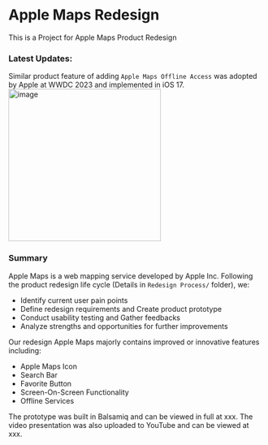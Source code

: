 # Apple Maps Redesign
This is a Project for Apple Maps Product Redesign

### Latest Updates:
Similar product feature of adding `Apple Maps Offline Access` was adopted by Apple at WWDC 2023 and implemented in iOS 17.
<img width="300" alt="image" src="https://github.com/531Yvonne/Apple-Maps-Redesign/assets/64040351/598483c8-2140-4211-878e-14f79d2a4da7">

### Summary
Apple Maps is a web mapping service developed by Apple Inc. Following the product redesign life cycle (Details in `Redesign Process/` folder), we:
* Identify current user pain points
* Define redesign requirements and Create product prototype
* Conduct usability testing and Gather feedbacks
* Analyze strengths and opportunities for further improvements

Our redesign Apple Maps majorly contains improved or innovative features including:
* Apple Maps Icon
* Search Bar
* Favorite Button
* Screen-On-Screen Functionality
* Offline Services

The prototype was built in Balsamiq and can be viewed in full at xxx.
The video presentation was also uploaded to YouTube and can be viewed at xxx.


